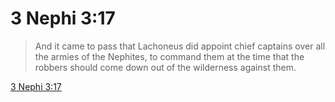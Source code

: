 # 3 Nephi 3:17

> And it came to pass that Lachoneus did appoint chief captains over all the armies of the Nephites, to command them at the time that the robbers should come down out of the wilderness against them.

[3 Nephi 3:17](https://www.churchofjesuschrist.org/study/scriptures/bofm/3-ne/3?lang=eng&id=p17#p17)


